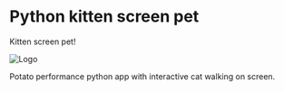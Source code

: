 
# Python kitten screen pet 

Kitten screen pet! 

![Logo](https://raw.githubusercontent.com/c0pson/python-screen-pet/main/icons/icon.ico)

Potato performance python app with interactive cat walking on screen.
